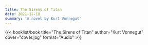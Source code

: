 ```yaml
---
title: The Sirens of Titan
date: 2021-12-18
summary: 'A novel by Kurt Vonnegut'
---
```


{{< booklist/book
title="The Sirens of Titan"
author="Kurt Vonnegut"
cover="cover.jpg"
format="Audio" >}}
